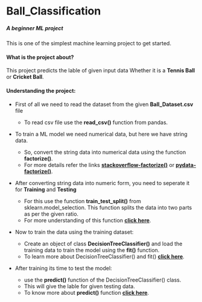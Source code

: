 # Ball_Classification
##### A beginner ML project 

This is one of the simplest machine learning project to get started.

#### What is the project about?
This project predicts the lable of given input data Whether it is a **Tennis Ball** or **Cricket Ball**.

#### Understanding the project:
- First of all we need to read the dataset from the given **Ball_Dataset.csv** file
	- To read csv file use the **read_csv()** function from pandas.


- To train a ML model we need numerical data, but here we have string data.
	- So, convert the string data into numerical data using the function **factorize()**.
	- For more details refer the links [**stackoverflow-factorize()**](https://stackoverflow.com/questions/51311831/how-to-convert-categorical-data-to-numerical-data) or [**pydata-factorize()**](https://pandas.pydata.org/pandas-docs/stable/reference/api/pandas.factorize.html).

- After converting string data into numeric form, you need to seperate it for **Training** and **Testing**
	- For this use the function **train_test_split()** from sklearn.model_selection. This function splits the data into two parts as per the given ratio.
	- For more understanding of this function [**click here**](https://medium.com/contactsunny/how-to-split-your-dataset-to-train-and-test-datasets-using-scikit-learn-e7cf6eb5e0d).


- Now to train the data using the training dataset:
	- Create an object of class **DecisionTreeClassifier()** and load the training data to train the model using the **fit()** function.
	- To learn more about DecisionTreeClassifier() and fit() [**click here**](https://www.datacamp.com/community/tutorials/decision-tree-classification-python).


- After training its time to test the model:
	- use the **predict()** function of the DecisionTreeClassifier() class.
	- This will give the lable for given testing data.
	- To know more about **predict()** function [**click here**](https://www.datacamp.com/community/tutorials/decision-tree-classification-python).
